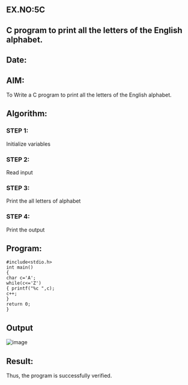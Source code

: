 ## EX.NO:5C
##  C program to print all the letters of the English alphabet.
## Date:
## AIM:
To Write a C program to print all the letters of the English alphabet.
## Algorithm:
### STEP 1:
Initialize variables
### STEP 2:
Read input
### STEP 3:
Print the all letters of alphabet
### STEP 4:
Print the output
## Program:
``` 
#include<stdio.h>
int main()
{
char c='A'; 
while(c<='Z')
{ printf("%c ",c); 
c++;
}
return 0;
}

```
## Output
![image](https://github.com/Yogabharathi3/1/assets/118899387/81534c36-e5d2-491f-a6ca-011b2fd1f04e)


## Result:
Thus, the program is successfully verified.
